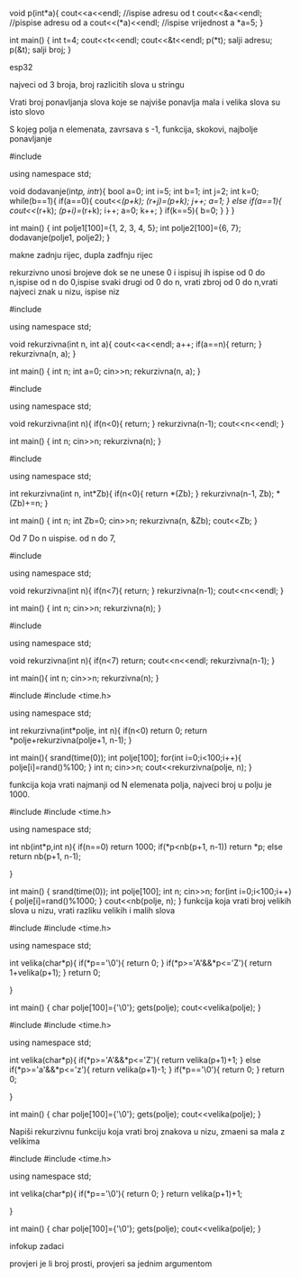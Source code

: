 void p(int*a){
    cout<<a<<endl;      //ispise adresu od t
    cout<<&a<<endl;     //pispise adresu od a
    cout<<(*a)<<endl;     //ispise vrijednost a
    *a=5;
}

int main()
{
    int t=4;
    cout<<t<<endl;
    cout<<&t<<endl;
    p(*t);  salji adresu;
    p(&t);  salji broj;
}






esp32



najveci od 3 broja, broj razlicitih slova u stringu





Vrati broj ponavljanja slova koje se najviše ponavlja
mala i velika slova su isto slovo




S kojeg polja n elemenata, zavrsava s -1, funkcija, skokovi, najbolje ponavljanje






#include <iostream>

using namespace std;

void dodavanje(int*p, int*r){
    bool a=0;
    int i=5;
    int b=1;
    int j=2;
    int k=0;
    while(b==1){
        if(a==0){
            cout<<*(p+k);
            *(r+j)=*(p+k);
            j++;
            a=1;
        }
        else if(a==1){
            cout<<*(r+k);
            *(p+i)=*(r+k);
            i++;
            a=0;
            k++;
        }
        if(k==5){
            b=0;
        }
    }
}

int main()
{
    int polje1[100]={1, 2, 3, 4, 5};
    int polje2[100]={6, 7};
    dodavanje(polje1, polje2);
}






makne zadnju rijec, dupla zadfnju rijec

rekurzivno unosi brojeve dok se ne unese 0 i ispisuj ih
ispise od 0 do n,ispise od n do 0,ispise svaki drugi od 0 do n, vrati zbroj od 0 do n,vrati najveci znak u nizu, ispise niz




#include <iostream>

using namespace std;

void rekurzivna(int n, int a){
    cout<<a<<endl;
    a++;
    if(a==n){
        return;
    }
    rekurzivna(n, a);
}

int main() {
    int n;
    int a=0;
    cin>>n;
    rekurzivna(n, a);
}




#include <iostream>

using namespace std;

void rekurzivna(int n){
    if(n<0){
        return;
    }
    rekurzivna(n-1);
        cout<<n<<endl;
}

int main() {
    int n;
    cin>>n;
    rekurzivna(n);
}



#include <iostream>

using namespace std;

int rekurzivna(int n, int*Zb){
    if(n<0){
        return *(Zb);
    }
    rekurzivna(n-1, Zb);
    *(Zb)+=n;
}

int main() {
    int n;
    int Zb=0;
    cin>>n;
    rekurzivna(n, &Zb);
    cout<<Zb;
}


Od 7 Do n uispise.  od n do 7, 



#include <iostream>

using namespace std;

void rekurzivna(int n){
    if(n<7){
        return;
    }
    rekurzivna(n-1);
        cout<<n<<endl;
}

int main()
{
    int n;
    cin>>n;
    rekurzivna(n);
}



#include <iostream>

using namespace std;

void rekurzivna(int n){
    if(n<7)
        return;
    cout<<n<<endl;
    rekurzivna(n-1);
}

int main(){
    int n;
    cin>>n;
    rekurzivna(n);
}







#include <iostream>
#include <time.h>

using namespace std;

int rekurzivna(int*polje, int n){
    if(n<0)
        return 0;
    return *polje+rekurzivna(polje+1, n-1);
}

int main(){
    srand(time(0));
    int polje[100];
    for(int i=0;i<100;i++){
        polje[i]=rand()%100;
    }
    int n;
    cin>>n;
    cout<<rekurzivna(polje, n);
}

funkcija koja vrati najmanji od N elemenata polja, najveci broj u polju je 1000.


#include <iostream>
#include <time.h>

using namespace std;

int nb(int*p,int n){
    if(n==0)
        return 1000;
    if(*p<nb(p+1, n-1))
        return *p;
    else
        return nb(p+1, n-1);

}

int main()
{
    srand(time(0));
    int polje[100];
    int n;
    cin>>n;
    for(int i=0;i<100;i++){
        polje[i]=rand()%1000;
    }
    cout<<nb(polje, n);
}
funkcija koja vrati broj velikih slova u nizu, vrati razliku velikih i malih slova



#include <iostream>
#include <time.h>

using namespace std;

int velika(char*p){
    if(*p=='\0'){
        return 0;
    }
    if(*p>='A'&&*p<='Z'){
        return 1+velika(p+1);
    }
    return 0;

}

int main()
{
    char polje[100]={'\0'};
    gets(polje);
    cout<<velika(polje);
}



#include <iostream>
#include <time.h>

using namespace std;

int velika(char*p){
    if(*p>='A'&&*p<='Z'){
        return velika(p+1)+1;
    }
    else if(*p>='a'&&*p<='z'){
        return velika(p+1)-1;
    }
    if(*p=='\0'){
        return 0;
    }
    return 0;

}

int main()
{
    char polje[100]={'\0'};
    gets(polje);
    cout<<velika(polje);
}

Napiši rekurzivnu funkciju koja vrati broj znakova u nizu, zmaeni sa mala z velikima



#include <iostream>
#include <time.h>

using namespace std;

int velika(char*p){
    if(*p=='\0'){
        return 0;
    }
        return velika(p+1)+1;

}

int main()
{
    char polje[100]={'\0'};
    gets(polje);
    cout<<velika(polje);
}

infokup zadaci

provjeri je li broj prosti, provjeri sa jednim argumentom




